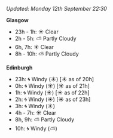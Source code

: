 *Updated: Monday 12th September 22:30*

**Glasgow**

* 23h - 1h: :sunny: Clear
* 2h - 5h: :partly_sunny: Partly Cloudy
* 6h, 7h: :sunny: Clear
* 8h - 10h: :partly_sunny: Partly Cloudy

**Edinburgh**

* 23h: :cyclone: Windy (:sunny:) [:sunny: as of 20h]
* 0h: :cyclone: Windy (:sunny:) [:sunny: as of 21h]
* 1h: :cyclone: Windy (:sunny:) [:sunny: as of 22h]
* 2h: :cyclone: Windy (:sunny:) [:sunny: as of 23h]
* 3h: :cyclone: Windy (:sunny:)
* 4h - 7h: :sunny: Clear
* 8h, 9h: :partly_sunny: Partly Cloudy
* 10h: :cyclone: Windy (:partly_sunny:)
